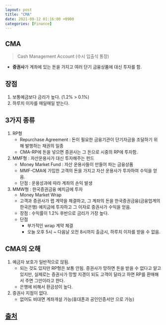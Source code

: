 ```yaml
---
layout: post
title: "CMA"
date: 2021-09-12 01:16:00 +0900
categories: [Finance]
---
```


## CMA

> Cash Management Account (수시 입출식 통장)

- **증권사**가 계좌에 있는 돈을 가지고 여러 단기 금융상품에 대신 투자를 함.

## 장점

1. 보통예금보다 금리가 높다. (1.2% > 0.1%)
2. 하루치 이자를 매일매일 받는다. 

## 3가지 종류

1. RP형
   - Repurchase Agreement : 돈이 필요한 금융기관이 단기자금을 조달하기 위해 발행하는 채권의 일종
   - CMA-RP에 돈을 넣으면 증권사는 그 돈으로 시중의 RP에 투자함.
2. MMF형 : 자산운용사가 대신 투자해주는 펀드
   - Money Market Fund : 자산 운용사들이 만들어 파는 금융상품
   - MMF-CMA에 가입한 고객의 돈을 가지고 자산 운용사가 투자하여 수익을 얻음.
   - 단점 : 운용성과에 따라 계좌의 손익 발생
3. MMW형 : 한국증권금융 예치금에 투자
   - Money Market Wrap
   - 고객과 증권사가 랩 계약을 체결하고, 그 계좌의 돈을 한국증권금융(금융업계의 한국은행) 예치금에 투자하고 그 이자로 증권사가 수익을 얻음.
   - 장점 : 수익률이 1.2% 후반으로 금리가 가장 높다.
   - 단점 
     - 부가적인 wrap 계약 체결
     - 오늘 오후 5시 ~ 다음날 오전 8시까지 출금시, 하루치 이자를 받을 수 없음.

## CMA의 오해

1. 예금자 보호가 일반적으로 않됨.
   - 되는 것도 있지만 RP형은 보통 안됨. 증권사가 망하면 돈을 받을 수 없다고 알고 있지만, 실제로는 증권사가 망할 지경이 되도 고객이 달라고 하면 RP를 환매해서 주면 그만이라고 한다.
   - 은행에 비해서 환금성이 높다.
2. 증권사 지점이 없다.
   - 없어도 비대면 계좌개설 가능(휴대폰과 공인인증서만 으로 가능)

## [출처](https://www.banksalad.com/contents/1%EB%B6%84%EB%A7%8C%EC%97%90-%EC%A0%95%EB%A6%AC%ED%95%98%EB%8A%94-CMA-febc)